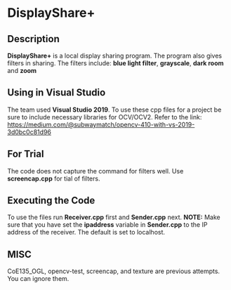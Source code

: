 # DisplayShare+
## Description
**DisplayShare+** is a local display sharing program. The program also gives filters in sharing.
The filters include: **blue light filter**, **grayscale**, **dark room** and **zoom**

## Using in Visual Studio
The team used **Visual Studio 2019**. To use these cpp files for a project be sure to include necessary libraries for OCV/OCV2. Refer to the link: https://medium.com/@subwaymatch/opencv-410-with-vs-2019-3d0bc0c81d96

## For Trial
The code does not capture the command for filters well. Use **screencap.cpp** for tial of filters.

## Executing the Code
To use the files run **Receiver.cpp** first and **Sender.cpp** next. **NOTE:** Make sure that you have set the **ipaddress** variable in **Sender.cpp** to the IP address of the receiver. The default is set to localhost.

## MISC
CoE135_OGL, opencv-test, screencap, and texture are previous attempts. You can ignore them.
